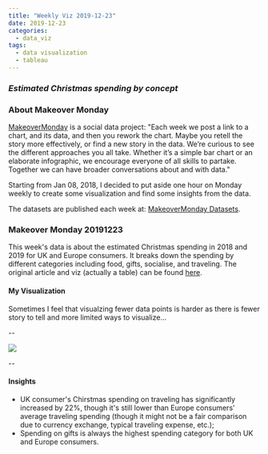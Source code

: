 ```yaml
---
title: "Weekly Viz 2019-12-23"
date: 2019-12-23
categories:
  - data_viz
tags:
  - data visualization
  - tableau
---
```


### *Estimated Christmas spending by concept*


### About Makeover Monday

[MakeoverMonday](http://www.makeovermonday.co.uk/) is a social data project:
"Each week we post a link to a chart, and its data, and then you rework the chart.
Maybe you retell the story more effectively, or find a new story in the data.
We’re curious to see the different approaches you all take. Whether it’s a simple bar chart or an elaborate infographic, we encourage everyone of all skills to partake.
Together we can have broader conversations about and with data."

Starting from Jan 08, 2018, I decided to put aside one hour on Monday weekly to create some visualization and find some insights from the data.

The datasets are published each week at: [MakeoverMonday Datasets](http://www.makeovermonday.co.uk/data/).

### Makeover Monday 20191223

This week's data is about the estimated Christmas spending in 2018 and 2019 for UK and Europe consumers. It breaks down the spending by different categories including food, gifts, socialise, and traveling. The original article and viz (actually a table) can be found [here](https://www2.deloitte.com/content/dam/Deloitte/uk/Documents/consumer-business/deloitte-uk-christmas-survey-2019.pdf). 
  
#### My Visualization

Sometimes I feel that visualzing fewer data points is harder as there is fewer story to tell and more limited ways to visualize...  

--  
<div class='tableauPlaceholder' id='viz1577102675742' style='position: relative'>
<noscript><a href='#'>
  <img alt=' ' src='https:&#47;&#47;public.tableau.com&#47;static&#47;images&#47;Ma&#47;MakeOverMonday20191223&#47;Dashboard1&#47;1_rss.png' style='border: none' />
</a></noscript>
<object class='tableauViz'  style='display:none;'>
  <param name='host_url' value='https%3A%2F%2Fpublic.tableau.com%2F' /> 
  <param name='embed_code_version' value='3' /> 
  <param name='site_root' value='' />
  <param name='name' value='MakeOverMonday20191223&#47;Dashboard1' />
  <param name='tabs' value='no' />
  <param name='toolbar' value='yes' />
  <param name='static_image' value='https:&#47;&#47;public.tableau.com&#47;static&#47;images&#47;Ma&#47;MakeOverMonday20191223&#47;Dashboard1&#47;1.png' />
  <param name='animate_transition' value='yes' />
  param name='display_static_image' value='yes' />
  <param name='display_spinner' value='yes' />
  <param name='display_overlay' value='yes' />
  <param name='display_count' value='yes' />
  <param name='filter' value='publish=yes' />
</object></div>           
<script type='text/javascript'>          
  var divElement = document.getElementById('viz1577102675742');             
  var vizElement = divElement.getElementsByTagName('object')[0];           
  if ( divElement.offsetWidth > 800 ) { vizElement.style.minWidth='420px';vizElement.style.maxWidth='650px';vizElement.style.width='100%';vizElement.style.minHeight='587px';vizElement.style.maxHeight='887px';vizElement.style.height=(divElement.offsetWidth*0.75)+'px';} else if ( divElement.offsetWidth > 500 ) { vizElement.style.minWidth='420px';vizElement.style.maxWidth='650px';vizElement.style.width='100%';vizElement.style.minHeight='587px';vizElement.style.maxHeight='887px';vizElement.style.height=(divElement.offsetWidth*0.75)+'px';} else { vizElement.style.width='100%';vizElement.style.height='1077px';}   
  var scriptElement = document.createElement('script');           
  scriptElement.src = 'https://public.tableau.com/javascripts/api/viz_v1.js';    
  vizElement.parentNode.insertBefore(scriptElement, vizElement);               
</script>
  
  
--  

#### Insights
* UK consumer's Chirstmas spending on traveling has significantly increased by 22%, though it's still lower than Europe consumers' average traveling spending (though it might not be a fair comparison due to currency exchange, typical traveling expense, etc.);  
* Spending on gifts is always the highest spending category for both UK and Europe consumers.  


